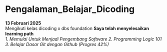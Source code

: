 # Pengalaman_Belajar_Dicoding

**13 Februari 2025**<br>
Mengikuti kelas dicoding x dbs foundation
**Saya telah menyelesaikan learning path** <br>
*1. Memulai Untuk Menjadi Pengembang Software*
*2. Programming Logic 101*
*3. Belajar Dasar Git dengan Github (Progres 42%)*
